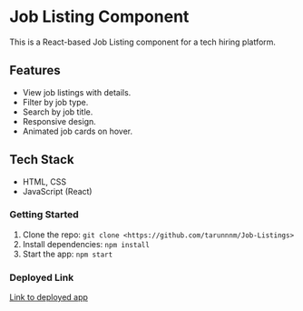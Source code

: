 # Job Listing Component

This is a React-based Job Listing component for a tech hiring platform.

## Features
- View job listings with details.
- Filter by job type.
- Search by job title.
- Responsive design.
- Animated job cards on hover.
  
## Tech Stack
- HTML, CSS
- JavaScript (React)

### Getting Started
1. Clone the repo: `git clone <https://github.com/tarunnnm/Job-Listings>`
2. Install dependencies: `npm install`
3. Start the app: `npm start`

### Deployed Link
[Link to deployed app](<https://github.com/tarunnnm/Job-Listings>)
